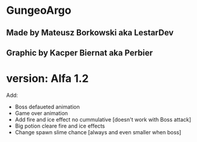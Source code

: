 # GungeoArgo
## Made by Mateusz Borkowski aka LestarDev
## Graphic by Kacper Biernat aka Perbier

# version: Alfa 1.2

Add:

- Boss defaueted animation
- Game over animation
- Add fire and ice effect no cummulative [doesn't work with Boss attack]
- Big potion cleare fire and ice effects
- Change spawn slime chance [always and even smaller when boss]
